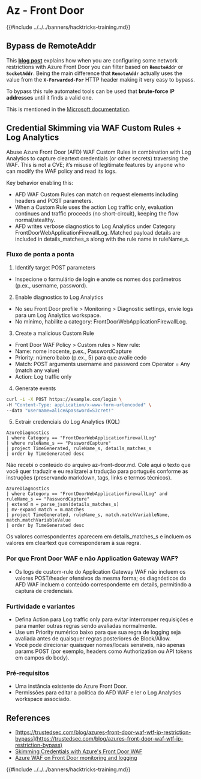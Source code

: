 # Az - Front Door

{{#include ../../../banners/hacktricks-training.md}}

## Bypass de RemoteAddr

This **[blog post](https://trustedsec.com/blog/azures-front-door-waf-wtf-ip-restriction-bypass)** explains how when you are configuring some network restrictions with Azure Front Door you can filter based on **`RemoteAddr`** or **`SocketAddr`**. Being the main difference that **`RemoteAddr`** actually uses the value from the **`X-Forwarded-For`** HTTP header making it very easy to bypass.

To bypass this rule automated tools can be used that **brute-force IP addresses** until it finds a valid one.

This is mentioned in the [Microsoft documentation](https://learn.microsoft.com/en-us/azure/web-application-firewall/afds/waf-front-door-configure-ip-restriction).

## Credential Skimming via WAF Custom Rules + Log Analytics

Abuse Azure Front Door (AFD) WAF Custom Rules in combination with Log Analytics to capture cleartext credentials (or other secrets) traversing the WAF. This is not a CVE; it’s misuse of legitimate features by anyone who can modify the WAF policy and read its logs.

Key behavior enabling this:
- AFD WAF Custom Rules can match on request elements including headers and POST parameters.
- When a Custom Rule uses the action Log traffic only, evaluation continues and traffic proceeds (no short-circuit), keeping the flow normal/stealthy.
- AFD writes verbose diagnostics to Log Analytics under Category FrontDoorWebApplicationFirewallLog. Matched payload details are included in details_matches_s along with the rule name in ruleName_s.

### Fluxo de ponta a ponta

1. Identify target POST parameters
- Inspecione o formulário de login e anote os nomes dos parâmetros (p.ex., username, password).

2. Enable diagnostics to Log Analytics
- No seu Front Door profile > Monitoring > Diagnostic settings, envie logs para um Log Analytics workspace.
- No mínimo, habilite a category: FrontDoorWebApplicationFirewallLog.

3. Create a malicious Custom Rule
- Front Door WAF Policy > Custom rules > New rule:
- Name: nome inocente, p.ex., PasswordCapture
- Priority: número baixo (p.ex., 5) para que avalie cedo
- Match: POST arguments username and password com Operator = Any (match any value)
- Action: Log traffic only

4. Generate events
```bash
curl -i -X POST https://example.com/login \
-H "Content-Type: application/x-www-form-urlencoded" \
--data "username=alice&password=S3cret!"
```
5. Extrair credenciais do Log Analytics (KQL)
```kusto
AzureDiagnostics
| where Category == "FrontDoorWebApplicationFirewallLog"
| where ruleName_s == "PasswordCapture"
| project TimeGenerated, ruleName_s, details_matches_s
| order by TimeGenerated desc
```
Não recebi o conteúdo do arquivo az-front-door.md. Cole aqui o texto que você quer traduzir e eu realizarei a tradução para português conforme as instruções (preservando markdown, tags, links e termos técnicos).
```kusto
AzureDiagnostics
| where Category == "FrontDoorWebApplicationFirewallLog" and ruleName_s == "PasswordCapture"
| extend m = parse_json(details_matches_s)
| mv-expand match = m.matches
| project TimeGenerated, ruleName_s, match.matchVariableName, match.matchVariableValue
| order by TimeGenerated desc
```
Os valores correspondentes aparecem em details_matches_s e incluem os valores em cleartext que corresponderam à sua regra.

### Por que Front Door WAF e não Application Gateway WAF?
- Os logs de custom-rule do Application Gateway WAF não incluem os valores POST/header ofensivos da mesma forma; os diagnósticos do AFD WAF incluem o conteúdo correspondente em details, permitindo a captura de credenciais.

### Furtividade e variantes
- Defina Action para Log traffic only para evitar interromper requisições e para manter outras regras sendo avaliadas normalmente.
- Use um Priority numérico baixo para que sua regra de logging seja avaliada antes de quaisquer regras posteriores de Block/Allow.
- Você pode direcionar quaisquer nomes/locais sensíveis, não apenas params POST (por exemplo, headers como Authorization ou API tokens em campos do body).

### Pré-requisitos
- Uma instância existente do Azure Front Door.
- Permissões para editar a política do AFD WAF e ler o Log Analytics workspace associado.

## References

- [https://trustedsec.com/blog/azures-front-door-waf-wtf-ip-restriction-bypass](https://trustedsec.com/blog/azures-front-door-waf-wtf-ip-restriction-bypass)
- [Skimming Credentials with Azure's Front Door WAF](https://trustedsec.com/blog/skimming-credentials-with-azures-front-door-waf)
- [Azure WAF on Front Door monitoring and logging](https://learn.microsoft.com/en-us/azure/web-application-firewall/afds/waf-front-door-monitor)

{{#include ../../../banners/hacktricks-training.md}}
